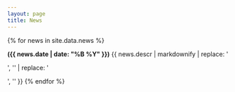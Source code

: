```yaml
---
layout: page
title: News
---
```

<!-- A dedicated news page -->

{% for news in site.data.news %}
<!-- {{ news.date | date: "%B %e, %Y" }} -->
**({{ news.date | date: "%B %Y" }})**
{{ news.descr | markdownify | replace: '<p>', '' | replace: '</p>', '' }}
{% endfor %}
